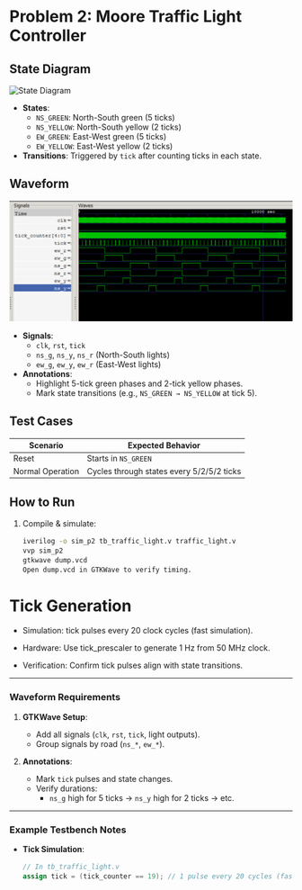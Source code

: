 # Problem 2: Moore Traffic Light Controller

## State Diagram
![State Diagram](diagrams/state_diagram.png)  
- **States**:  
  - `NS_GREEN`: North-South green (5 ticks)  
  - `NS_YELLOW`: North-South yellow (2 ticks)  
  - `EW_GREEN`: East-West green (5 ticks)  
  - `EW_YELLOW`: East-West yellow (2 ticks)  
- **Transitions**: Triggered by `tick` after counting ticks in each state.

## Waveform
![Waveform](diagrams/waveform_p2.png)  
- **Signals**:  
  - `clk`, `rst`, `tick`  
  - `ns_g`, `ns_y`, `ns_r` (North-South lights)  
  - `ew_g`, `ew_y`, `ew_r` (East-West lights)  
- **Annotations**:  
  - Highlight 5-tick green phases and 2-tick yellow phases.  
  - Mark state transitions (e.g., `NS_GREEN → NS_YELLOW` at tick 5).  

## Test Cases
| Scenario          | Expected Behavior                          |
|-------------------|-------------------------------------------|
| Reset             | Starts in `NS_GREEN`                      |
| Normal Operation  | Cycles through states every 5/2/5/2 ticks |

## How to Run
1. Compile & simulate:
   ```bash
   iverilog -o sim_p2 tb_traffic_light.v traffic_light.v
   vvp sim_p2
   gtkwave dump.vcd
   Open dump.vcd in GTKWave to verify timing.

# Tick Generation
 - Simulation: tick pulses every 20 clock cycles (fast simulation).

 -  Hardware: Use tick_prescaler to generate 1 Hz from 50 MHz clock.

 - Verification: Confirm tick pulses align with state transitions.
 
---


### **Waveform Requirements**
1. **GTKWave Setup**:  
   - Add all signals (`clk`, `rst`, `tick`, light outputs).  
   - Group signals by road (`ns_*`, `ew_*`).  

2. **Annotations**:  
   - Mark `tick` pulses and state changes.  
   - Verify durations:  
     - `ns_g` high for 5 ticks → `ns_y` high for 2 ticks → etc.  

---

### **Example Testbench Notes**
- **Tick Simulation**:  
  ```verilog
  // In tb_traffic_light.v
  assign tick = (tick_counter == 19); // 1 pulse every 20 cycles (fast sim)
